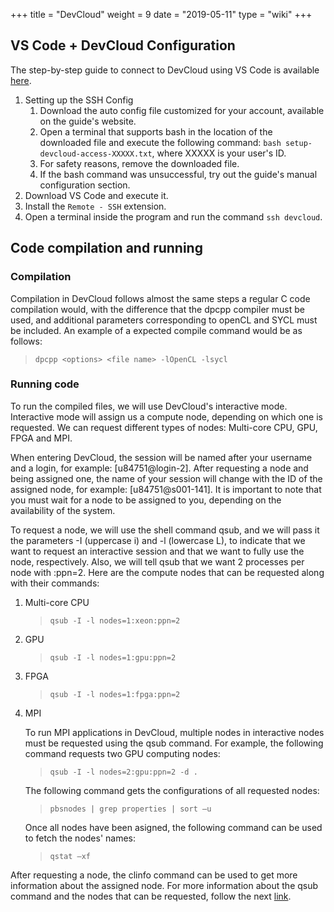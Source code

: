 +++
title = "DevCloud"
weight = 9
date = "2019-05-11"
type = "wiki"
+++

## VS Code + DevCloud Configuration

The step-by-step guide to connect to DevCloud using VS Code is available [here](https://devcloud.intel.com/oneapi/get_started/baseToolkitSamples/).

1. Setting up the SSH Config
    1. Download the auto config file customized for your account, available on the guide's website.    
    2. Open a terminal that supports bash in the location of the downloaded file and execute the following command: `bash setup-devcloud-access-XXXXX.txt`, where XXXXX is your user's ID.
    3. For safety reasons, remove the downloaded file.
    4. If the bash command was unsuccessful, try out the guide's manual configuration section.
2. Download VS Code and execute it.
3. Install the `Remote - SSH` extension.
4. Open a terminal inside the program and run the command `ssh devcloud`.


## Code compilation and running


### Compilation

Compilation in DevCloud follows almost the same steps a regular C code compilation would, with the difference that the dpcpp compiler must be used, and additional parameters corresponding to openCL and SYCL must be included. An example of a expected compile command would be as follows:

>`dpcpp <options> <file name> -lOpenCL -lsycl`

### Running code

To run the compiled files, we will use DevCloud's interactive mode. Interactive mode will assign us a compute node, depending on which one is requested. We can request different types of nodes: Multi-core CPU, GPU, FPGA and MPI.

When entering DevCloud, the session will be named after your username and a login, for example: \[u84751@login-2]. After requesting a node and being assigned one, the name of your session will change with the ID of the assigned node, for example: \[u84751@s001-141]. It is important to note that you must wait for a node to be assigned to you, depending on the availability of the system.

To request a node, we will use the shell command qsub, and we will pass it the parameters -I (uppercase i) and -l (lowercase L), to indicate that we want to request an interactive session and that we want to fully use the node, respectively. Also, we will tell qsub that we want 2 processes per node with :ppn=2. Here are the compute nodes that can be requested along with their commands:

1. Multi-core CPU
    >`qsub -I -l nodes=1:xeon:ppn=2`
2. GPU
    >`qsub -I -l nodes=1:gpu:ppn=2`
3. FPGA
    >`qsub -I -l nodes=1:fpga:ppn=2`
4. MPI

    To run MPI applications in DevCloud, multiple nodes in interactive nodes must be requested using the qsub command. For example, the following command requests two GPU computing nodes:
    >`qsub -I -l nodes=2:gpu:ppn=2 -d .` 

    The following command gets the configurations of all requested nodes:
    >`pbsnodes | grep properties | sort –u`

    Once all nodes have been asigned, the following command can be used to fetch the nodes' names:
    >`qstat –xf`

After requesting a node, the clinfo command can be used to get more information about the assigned node.
For more information about the qsub command and the nodes that can be requested, follow the next [link](https://devcloud.intel.com/oneapi/documentation/job-submission/).
